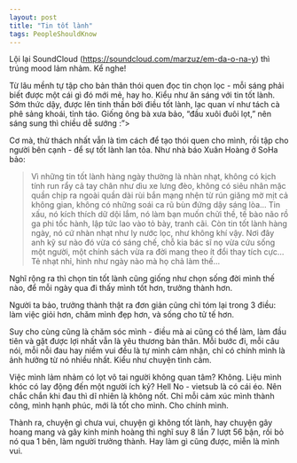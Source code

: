 ```yaml
---
layout: post
title: "Tin tốt lành"
tags: PeopleShouldKnow
---
```

Lội lại SoundCloud (https://soundcloud.com/marzuz/em-da-o-na-y) thì trúng mood lảm nhảm.
Kể nghe!

Từ lâu mềnh tự tập cho bản thân thói quen đọc tin chọn lọc - mỗi sáng phải biết được một cái gì đó mới mẻ, hay ho. Kiểu như ăn sáng với tin tốt lành. Sớm thức dậy, được lên tinh thần bởi điều tốt lành, lạc quan ví như tách cà phê sảng khoái, tỉnh táo. Giống ông bà xưa bảo, “đầu xuôi đuôi lọt,” nên sáng sung thì chiều dễ sướng :”>

Cơ mà, thử thách nhất vẫn là tìm cách để tạo thói quen cho mình, rồi tập cho người bên cạnh - để sự tốt lành lan tỏa. Như nhà báo Xuân Hoàng ở SoHa bảo:

> Vì những tin tốt lành hàng ngày thường là nhàn nhạt, không có kịch tính run rẩy cả tay chân như dìu xe lưng đèo, không có siêu nhân mặc quần chịp ra ngoài quần dài rùi bắn mạng nhện từ rún giăng mờ mịt cả không gian, không có những soái ca rũ bùn đứng dậy sáng lòa…
> Tin xấu, nó kích thích dữ dội lắm, nó làm bạn muốn chửi thề, tế bào não rồ ga phi tốc hành, lập tức lao vào tỏ bày, tranh cãi.
> Còn tin tốt lành hàng ngày, nó cứ nhàn nhạt như ly nước lọc, như không khí vậy. Nơi đây anh kỹ sư nào đó vừa có sáng chế, chỗ kia bác sĩ nọ vừa cứu sống một người, một chính sách vừa ra đời mang theo ít đổi thay tích cực… Tẻ nhạt nhỉ, hình như ngày nào mà họ chả làm thế…

Nghĩ rộng ra thì chọn tin tốt lành cũng giống như chọn sống đời mình thế nào, để mỗi ngày qua đi thấy mình tốt hơn, trưởng thành hơn.

Người ta bảo, trưởng thành thật ra đơn giản cũng chỉ tóm lại trong 3 điều: làm việc giỏi hơn, chăm mình đẹp hơn, và sống cho tử tế hơn.

Suy cho cùng cũng là chăm sóc mình - điều mà ai cũng có thể làm, làm đầu tiên và gặt được lợi nhất vẫn là yêu thương bản thân. Mỗi bước đi, mỗi câu nói, mỗi nỗi đau hay niềm vui đều là tự mình cảm nhận, chỉ có chính mình là ảnh hưởng từ nó nhiều nhất.
Kiểu như chuyện tình cảm.

Việc mình lảm nhảm có lọt vô tai người không quan tâm? Không. Liệu mình khóc có lay động đến một người ích kỷ? Hell No - vietsub là có cái éo. Nên chắc chắn khi đau thì dĩ nhiên là không nốt. Chỉ mỗi cảm xúc mình thành công, mình hạnh phúc, mới là tốt cho mình. Cho chính mình.

Thành ra, chuyện gì chưa vui, chuyện gì không tốt lành, hay chuyện gây hoang mang và gây kinh minh hoàng thì nghĩ suy 8 lần 7 lượt 56 bận, rồi bỏ nó qua 1 bên, làm người trưởng thành. Hay làm gì cũng được, miễn là mình vui.
